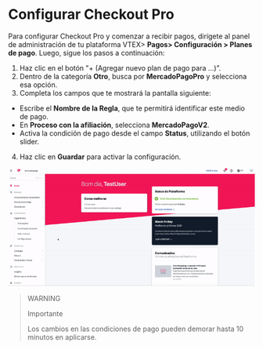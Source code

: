 # Configurar Checkout Pro

Para configurar Checkout Pro y comenzar a recibir pagos, dirígete al panel de administración de tu plataforma VTEX> **Pagos> Configuración > Planes de pago**. Luego, sigue los pasos a continuación:

1. Haz clic en el botón "+ (Agregar nuevo plan de pago para ...)”.
2. Dentro de la categoría **Otro**, busca por **MercadoPagoPro** y selecciona esa opción.
3. Completa los campos que te mostrará la pantalla siguiente:
 * Escribe el **Nombre de la Regla**, que te permitirá identificar este medio de pago.
 * En **Proceso con la afiliación**, selecciona **MercadoPagoV2**. 
 * Activa la condición de pago desde el campo **Status**, utilizando el botón slider. 

4. Haz clic en **Guardar** para activar la configuración.

![Configurar condições de pagamento](/images/vtex/paymentconditions-imagenv2-pt.gif)

> WARNING
>
> Importante
>
> Los cambios en las condiciones de pago pueden demorar hasta 10 minutos en aplicarse.